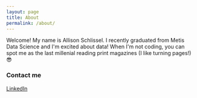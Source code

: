 ```yaml
---
layout: page
title: About
permalink: /about/
---
```


Welcome! My name is Allison Schlissel. I recently graduated from Metis Data Science and I'm excited about data! 
When I'm not coding, you can spot me as the last millenial reading print magazines (I like turning pages!) :sunglasses:
  
### Contact me

[LinkedIn](https://www.linkedin.com/in/allisonschlissel)
